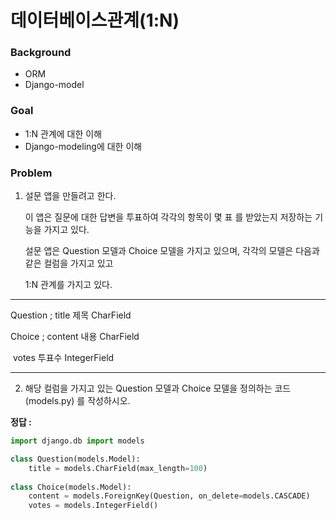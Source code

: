 # 데이터베이스관계(1:N)

### Background

- ORM
- Django-model

### Goal 

- 1:N 관계에 대한 이해
- Django-modeling에 대한 이해



### Problem

1. 설문 앱을 만들려고 한다.

   이 앱은 질문에 대한 답변을 투표하여 각각의 항목이 몇 표 를 받았는지 저장하는 기능을 가지고 있다.

   설문 앱은 Question 모델과 Choice 모델을 가지고 있으며, 각각의 모델은 다음과 같은 컬럼을 가지고 있고

   1:N 관계를 가지고 있다.

---

Question ; title 제목 CharField

Choice ; content 내용 CharField

​		votes 투표수 IntegerField

---



2. 해당 컬럼을 가지고 있는 Question 모델과 Choice 모델을 정의하는 코드(models.py) 를 작성하시오.

**정답 :**

```python
import django.db import models

class Question(models.Model):
    title = models.CharField(max_length=100)
    
class Choice(models.Model):
    content = models.ForeignKey(Question, on_delete=models.CASCADE)
    votes = models.IntegerField()
```



